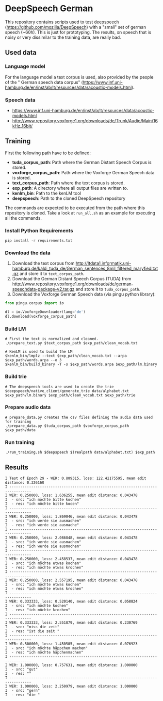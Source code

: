 # DeepSpeech German
This repository contains scripts used to test deepspeech (https://github.com/mozilla/DeepSpeech) with a "small" set of german speech (~60h). This is just for prototyping. The results, on speech that is noisy or very dissimilar to the training data, are really bad.

## Used data

### Language  model
For the language model a text corpus is used, also provided by the people of the " German speech data corpus"
(https://www.inf.uni-hamburg.de/en/inst/ab/lt/resources/data/acoustic-models.html).

### Speech data

* https://www.inf.uni-hamburg.de/en/inst/ab/lt/resources/data/acoustic-models.html
* http://www.repository.voxforge1.org/downloads/de/Trunk/Audio/Main/16kHz_16bit/

## Training

First the following path have to be defined:

* **tuda_corpus_path**: Path where the German Distant Speech Corpus is stored.
* **voxforge_corpus_path**: Path where the Voxforge German Speech data is stored.
* **text_corpus_path**: Path where the text corpus is stored.
* **exp_path**: A directory where all output files are written to.
* **kenlm_bin**: Path to the kenLM tool
* **deepspeech**: Path to the cloned DeepSpeech repository

The commands are expected to be executed from the path where this repository is cloned. Take a look at `run_all.sh` as an example for executing all the commands.

### Install Python Requirements
```
pip install -r requirements.txt
```

### Download the data
1. Download the text corpus from http://ltdata1.informatik.uni-hamburg.de/kaldi_tuda_de/German_sentences_8mil_filtered_maryfied.txt.gz and store it to `text_corpus_path`.
2. Download the German Distant Speech Corpus (TUDA) from http://www.repository.voxforge1.org/downloads/de/german-speechdata-package-v2.tar.gz and store it to `tuda_corpus_path`.
3. Download the Voxforge German Speech data (via pingu python library):
```python
from pingu.corpus import io

dl = io.VoxforgeDownloader(lang='de')
dl.download(voxforge_corpus_path)
```

### Build LM 
```
# First the text is normalized and cleaned.
./prepare_text.py $text_corpus_path $exp_path/clean_vocab.txt

# KenLM is used to build the LM
$kenlm_bin/lmplz --text $exp_path/clean_vocab.txt --arpa $exp_path/words.arpa --o 3
$kenlm_bin/build_binary -T -s $exp_path/words.arpa $exp_path/lm.binary
```

### Build trie
```
# The deepspeech tools are used to create the trie
$deepspeech/native_client/generate_trie data/alphabet.txt $exp_path/lm.binary $exp_path/clean_vocab.txt $exp_path/trie
```

### Prepare audio data
```
# prepare_data.py creates the csv files defining the audio data used for training
./prepare_data.py $tuda_corpus_path $voxforge_corpus_path $exp_path/data
```

### Run training
```
./run_training.sh $deepspeech $(realpath data/alphabet.txt) $exp_path
```

## Results

```
I Test of Epoch 29 - WER: 0.809315, loss: 122.42175595, mean edit distance: 0.326160
I --------------------------------------------------------------------------------
I WER: 0.250000, loss: 1.636255, mean edit distance: 0.043478
I  - src: "ich möchte bitte kochen"
I  - res: "ich möchte bitte kocen"
I --------------------------------------------------------------------------------
I WER: 0.250000, loss: 1.869046, mean edit distance: 0.043478
I  - src: "ich werde sie ausmachen"
I  - res: "ich werde sie ausmache"
I --------------------------------------------------------------------------------
I WER: 0.250000, loss: 2.086848, mean edit distance: 0.043478
I  - src: "ich werde sie ausmachen"
I  - res: "ich werde sie ausmochen"
I --------------------------------------------------------------------------------
I WER: 0.250000, loss: 2.458537, mean edit distance: 0.043478
I  - src: "ich möchte etwas kochen"
I  - res: "ich möchte etwas krochen"
I --------------------------------------------------------------------------------
I WER: 0.250000, loss: 2.557195, mean edit distance: 0.043478
I  - src: "ich möchte etwas kochen"
I  - res: "ich möchte etwas krochen"
I --------------------------------------------------------------------------------
I WER: 0.333333, loss: 0.520140, mean edit distance: 0.058824
I  - src: "ich möchte kochen"
I  - res: "ich möchte krochen"
I --------------------------------------------------------------------------------
I WER: 0.333333, loss: 2.551879, mean edit distance: 0.230769
I  - src: "miss die zeit"
I  - res: "ist die zeit "
I --------------------------------------------------------------------------------
I WER: 0.500000, loss: 1.450505, mean edit distance: 0.076923
I  - src: "ich möchte häppchen machen"
I  - res: "ich möchte häpchenmachen"
I --------------------------------------------------------------------------------
I WER: 1.000000, loss: 0.757631, mean edit distance: 1.000000
I  - src: "gut"
I  - res: ""
I --------------------------------------------------------------------------------
I WER: 1.000000, loss: 2.250979, mean edit distance: 1.000000
I  - src: "gern"
I  - res: "die "
```
